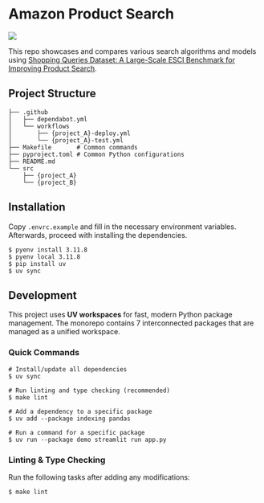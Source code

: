 # Amazon Product Search

![](https://github.com/rejasupotaro/amazon-product-search/actions/workflows/lint_and_test.yml/badge.svg)

This repo showcases and compares various search algorithms and models using [Shopping Queries Dataset: A Large-Scale ESCI Benchmark for Improving Product Search](https://github.com/amazon-science/esci-data).

## Project Structure

```
├── .github
│   ├── dependabot.yml
│   └── workflows
│       ├── {project_A}-deploy.yml
│       └── {project_A}-test.yml
├── Makefile       # Common commands
├── pyproject.toml # Common Python configurations
├── README.md
└── src
    ├── {project_A}
    └── {project_B}
```

## Installation

Copy `.envrc.example` and fill in the necessary environment variables. Afterwards, proceed with installing the dependencies.

```shell
$ pyenv install 3.11.8
$ pyenv local 3.11.8
$ pip install uv
$ uv sync
```

## Development

This project uses **UV workspaces** for fast, modern Python package management. The monorepo contains 7 interconnected packages that are managed as a unified workspace.

### Quick Commands

```shell
# Install/update all dependencies
$ uv sync

# Run linting and type checking (recommended)
$ make lint

# Add a dependency to a specific package
$ uv add --package indexing pandas

# Run a command for a specific package
$ uv run --package demo streamlit run app.py
```

### Linting & Type Checking

Run the following tasks after adding any modifications:

```shell
$ make lint
```
